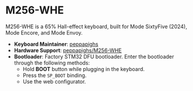 # M256-WHE

M256-WHE is a 65% Hall-effect keyboard, built for Mode SixtyFive (2024), Mode Encore, and Mode Envoy.

- **Keyboard Maintainer**: [peppapighs](https://github.com/peppapighs)
- **Hardware Support**: [peppapighs/M256-WHE](https://github.com/peppapighs/M256-WHE)
- **Bootloader**: Factory STM32 DFU bootloader. Enter the bootloader through the following methods:
  - Hold **BOOT** button while plugging in the keyboard.
  - Press the `SP_BOOT` binding.
  - Use the web configurator.
